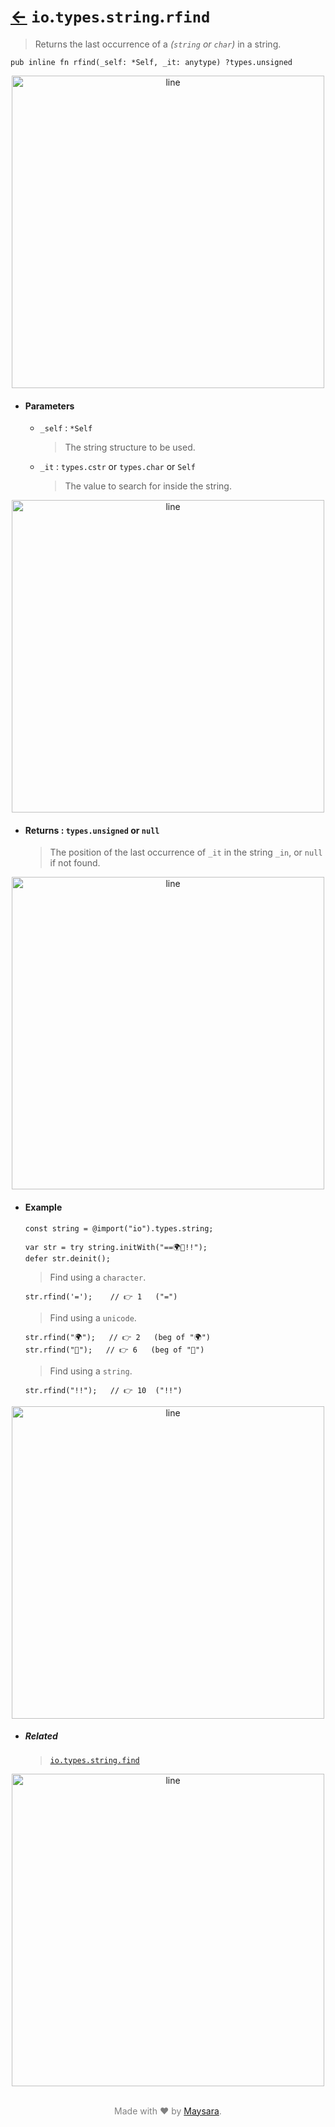 # [←](../readme.md) `io`.`types`.`string`.`rfind`

> Returns the last occurrence of a _(`string` or `char`)_ in a string.

```zig
pub inline fn rfind(_self: *Self, _it: anytype) ?types.unsigned
```


<div align="center">
<img src="https://raw.githubusercontent.com/Super-ZIG/io/refs/heads/main/docs/dist/img/md/line.png" alt="line" style="width:500px;"/>
</div>

- #### Parameters

    - `_self` : `*Self`

        > The string structure to be used.

    - `_it` : `types.cstr` or `types.char` or `Self`

        > The value to search for inside the string.


<div align="center">
<img src="https://raw.githubusercontent.com/Super-ZIG/io/refs/heads/main/docs/dist/img/md/line.png" alt="line" style="width:500px;"/>
</div>

- #### Returns : `types.unsigned` or `null`

    > The position of the last occurrence of `_it` in the string `_in`, or `null` if not found.

<div align="center">
<img src="https://raw.githubusercontent.com/Super-ZIG/io/refs/heads/main/docs/dist/img/md/line.png" alt="line" style="width:500px;"/>
</div>

- #### Example

    ```zig
    const string = @import("io").types.string;
    ```

    ```zig
    var str = try string.initWith("==🌍🌟!!");
    defer str.deinit();
    ```

    > Find using a `character`.

    ```zig
    str.rfind('=');    // 👉 1   ("=")
    ```

    > Find using a `unicode`.

    ```zig
    str.rfind("🌍");   // 👉 2   (beg of "🌍")
    str.rfind("🌟");   // 👉 6   (beg of "🌟")
    ```

    > Find using a `string`.

    ```zig
    str.rfind("!!");   // 👉 10  ("!!")
    ```

<div align="center">
<img src="https://raw.githubusercontent.com/Super-ZIG/io/refs/heads/main/docs/dist/img/md/line.png" alt="line" style="width:500px;"/>
</div>

- ##### Related

  > [`io.types.string.find`](./find.md)

<div align="center">
<img src="https://raw.githubusercontent.com/Super-ZIG/io/refs/heads/main/docs/dist/img/md/line.png" alt="line" style="width:500px;"/>
</div>

<p align="center" style="color:grey;"><br />Made with ❤️ by <a href="http://github.com/maysara-elshewehy" target="blank">Maysara</a>.</p>